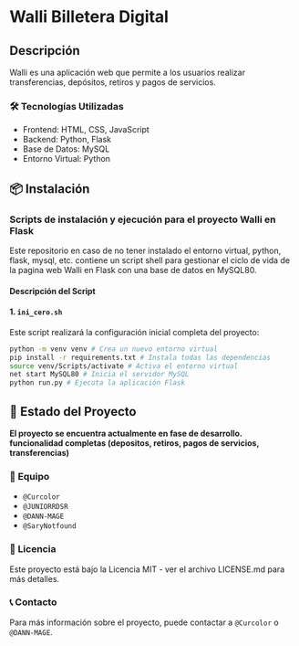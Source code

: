 # Walli Billetera Digital

## Descripción

Walli es una aplicación web que permite a los usuarios realizar transferencias, depósitos, retiros y pagos de servicios.

### 🛠️ Tecnologías Utilizadas

- Frontend: HTML, CSS, JavaScript
- Backend: Python, Flask
- Base de Datos: MySQL
- Entorno Virtual: Python

## 📦 Instalación

### Scripts de instalación y ejecución para el proyecto Walli en Flask

Este repositorio en caso de no tener instalado el entorno virtual, python, flask, mysql, etc. contiene un script shell para gestionar el ciclo de vida de la pagina web Walli en Flask con una base de datos en MySQL80.

#### Descripción del Script

#### 1. `ini_cero.sh`
Este script realizará la configuración inicial completa del proyecto:

```bash 
python -m venv venv # Crea un nuevo entorno virtual
pip install -r requirements.txt # Instala todas las dependencias
source venv/Scripts/activate # Activa el entorno virtual
net start MySQL80 # Inicia el servidor MySQL
python run.py # Ejecuta la aplicación Flask
```

## 🚀 Estado del Proyecto

**El proyecto se encuentra actualmente en fase de desarrollo. funcionalidad completas (depositos, retiros, pagos de servicios, transferencias)**

### 👥 Equipo

- ```@Curcolor```
- ```@JUNIORRDSR```
- ```@DANN-MAGE```
- ```@SaryNotfound```

### 📄 Licencia

Este proyecto está bajo la Licencia MIT - ver el archivo LICENSE.md para más detalles.

### 📞 Contacto

Para más información sobre el proyecto, puede contactar a ```@Curcolor``` o ```@DANN-MAGE```.

